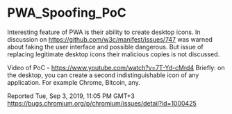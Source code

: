 # PWA_Spoofing_PoC

Interesting feature of PWA is their ability to create desktop icons.
In discussion on https://github.com/w3c/manifest/issues/747 was warned about faking the user interface and possible dangerous.
But issue of replacing legitimate desktop icons their malicious copies is not discussed.

Video of PoC - https://www.youtube.com/watch?v=7T-Yd-cMrd4
Briefly: on the desktop, you can create a second indistinguishable icon of any application.
For example Chrome, Bitcoin, any.

Reported Tue, Sep 3, 2019, 11:05 PM GMT+3
https://bugs.chromium.org/p/chromium/issues/detail?id=1000425

